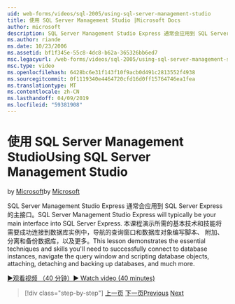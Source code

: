 ```yaml
---
uid: web-forms/videos/sql-2005/using-sql-server-management-studio
title: 使用 SQL Server Management Studio |Microsoft Docs
author: microsoft
description: SQL Server Management Studio Express 通常会应用到 SQL Server Express 的主接口。 本课程中演示的基本技术和 ski...
ms.author: riande
ms.date: 10/23/2006
ms.assetid: bf1f345e-55c8-4dc8-b62a-365326bb6ed7
msc.legacyurl: /web-forms/videos/sql-2005/using-sql-server-management-studio
msc.type: video
ms.openlocfilehash: 6428bc6e31f143f10f9acb0d491c2813552f4938
ms.sourcegitcommit: 0f1119340e4464720cfd16d0ff15764746ea1fea
ms.translationtype: MT
ms.contentlocale: zh-CN
ms.lasthandoff: 04/09/2019
ms.locfileid: "59381908"
---
```

# <a name="using-sql-server-management-studio"></a><span data-ttu-id="905ea-104">使用 SQL Server Management Studio</span><span class="sxs-lookup"><span data-stu-id="905ea-104">Using SQL Server Management Studio</span></span>

<span data-ttu-id="905ea-105">by [Microsoft](https://github.com/microsoft)</span><span class="sxs-lookup"><span data-stu-id="905ea-105">by [Microsoft](https://github.com/microsoft)</span></span>

<span data-ttu-id="905ea-106">SQL Server Management Studio Express 通常会应用到 SQL Server Express 的主接口。</span><span class="sxs-lookup"><span data-stu-id="905ea-106">SQL Server Management Studio Express will typically be your main interface into SQL Server Express.</span></span> <span data-ttu-id="905ea-107">本课程演示所需的基本技术和技能将需要成功连接到数据库实例中，导航的查询窗口和数据库对象编写脚本、 附加、 分离和备份数据库，以及更多。</span><span class="sxs-lookup"><span data-stu-id="905ea-107">This lesson demonstrates the essential techniques and skills you'll need to successfully connect to database instances, navigate the query window and scripting database objects, attaching, detaching and backing up databases, and much more.</span></span>

[<span data-ttu-id="905ea-108">&#9654;观看视频 （40 分钟）</span><span class="sxs-lookup"><span data-stu-id="905ea-108">&#9654; Watch video (40 minutes)</span></span>](https://channel9.msdn.com/Blogs/ASP-NET-Site-Videos/using-sql-server-management-studio)

> [!div class="step-by-step"]
> <span data-ttu-id="905ea-109">[上一页](connecting-your-web-application-to-sql-server-2005-express-edition.md)
> [下一页](getting-started-with-reporting-services.md)</span><span class="sxs-lookup"><span data-stu-id="905ea-109">[Previous](connecting-your-web-application-to-sql-server-2005-express-edition.md)
[Next](getting-started-with-reporting-services.md)</span></span>
